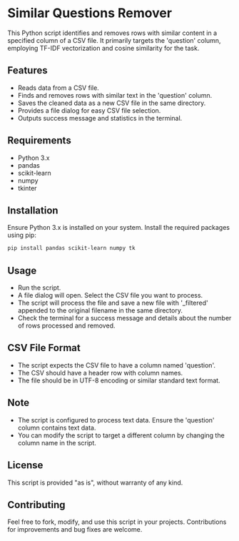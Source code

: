 # Similar Questions Remover

This Python script identifies and removes rows with similar content in a specified column of a CSV file. It primarily targets the 'question' column, employing TF-IDF vectorization and cosine similarity for the task.

## Features

- Reads data from a CSV file.
- Finds and removes rows with similar text in the 'question' column.
- Saves the cleaned data as a new CSV file in the same directory.
- Provides a file dialog for easy CSV file selection.
- Outputs success message and statistics in the terminal.

## Requirements

- Python 3.x
- pandas
- scikit-learn
- numpy
- tkinter

## Installation

Ensure Python 3.x is installed on your system. Install the required packages using pip:

```bash
pip install pandas scikit-learn numpy tk
```

## Usage

- Run the script.  
- A file dialog will open. Select the CSV file you want to process.  
- The script will process the file and save a new file with '_filtered' appended to the original filename in the same directory.  
- Check the terminal for a success message and details about the number of rows processed and removed.

## CSV File Format

- The script expects the CSV file to have a column named 'question'.
- The CSV should have a header row with column names.
- The file should be in UTF-8 encoding or similar standard text format.

## Note

- The script is configured to process text data. Ensure the 'question' column contains text data.
- You can modify the script to target a different column by changing the column name in the script.

## License

This script is provided "as is", without warranty of any kind.

## Contributing

Feel free to fork, modify, and use this script in your projects. Contributions for improvements and bug fixes are welcome.

